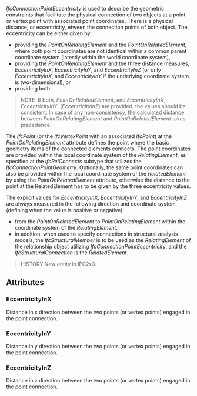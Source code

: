 _IfcConnectionPointEccentricity_ is used to describe the geometric constraints that facilitate the physical connection of two objects at a point or vertex point with associated point coordinates. There is a physical distance, or eccentricity, etween the connection points of both object. The eccentricity can be either given by:

* providing the _PointOnRelatingElement_ and the _PointOnRelatedElement_, where both point coordinates are not identical within a common parent coordinate system (latestly within the world coordinate system),
* providing the _PointOnRelatingElement_ and the three distance measures, _EccentricityInX_, _EccentricityInY_, and _EccentricityInZ_ (or only _EccentricityInX_, and _EccentricityInY_ if the underlying coordinate system is two-dimensional), or
* providing both.


<!-- end of short definition -->

> NOTE  If both, _PointOnRelatedElement_, and _EccentricityInX_, _EccentricityInY_, (_EccentricityInZ_) are provided, the values should be consistent. In case of any non-consistency, the calculated distance between _PointOnRelatingElement_ and _PointOnRelatedElement_ takes precedence.

The _IfcPoint_ (or the _IfcVertexPoint_ with an associated _IfcPoint_) at the _PointOnRelatingElement_ attribute defines the point where the basic geometry items of the connected elements connects. The point coordinates are provided within the local coordinate system of the _RelatingElement_, as specified at the _IfcRelConnects_ subtype that utilizes the _IfcConnectionPointGeometry_. Optionally, the same point coordinates can also be provided within the local coordinate system of the _RelatedElement_ by using the _PointOnRelatedElement_ attribute, otherwise the distance to the point at the RelatedElement has to be given by the three eccentricity values.

The explicit values for _EccentricityInX_, _EccentricityInY_, and _EccentricityInZ_ are always measured in the following direction and coordinate system (defining when the value is positive or negative):

* from the _PointOnRelatedElement_ to _PointOnRelatingElement_ within the coordinate system of the _RelatingElement_.
* in addition: when used to specify connections in structural analysis models, the _IfcStructuralMember_ is to be used as the _RelatingElement_ of the relationship object utilizing _IfcConnectionPointEccentricity_, and the _IfcStructuralConnection_ is the _RelatedElement_.

> HISTORY New entity in IFC2x3.

## Attributes

### EccentricityInX
Distance in x direction between the two points (or vertex points) engaged in the point connection.

### EccentricityInY
Distance in y direction between the two points (or vertex points) engaged in the point connection.

### EccentricityInZ
Distance in z direction between the two points (or vertex points) engaged in the point connection.
